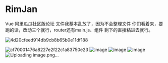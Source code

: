 # RimJan
Vue 阿里瓜瓜社区版论坛
文件我基本乱放了，因为不会整理文件
你们看着来，要跑的话，改动三个就行，router还有main.js、组件
剩下的直接粘进去就行。

![4d20cfeed914db9cb8b65b0e11df188](https://user-images.githubusercontent.com/87056705/206606277-17d8cf86-e7af-496d-b610-36427789b630.png)

![cf70001476a8227e2f22c1a83750e23](https://user-images.githubusercontent.com/87056705/206606387-b85bad4c-f88c-4a97-805e-2c1595e5342d.png)
![image](https://user-images.githubusercontent.com/87056705/206606431-0157f28c-64e1-441c-9da4-1dfb4dd67d79.png)
![image](https://user-images.githubusercontent.com/87056705/206606461-68ce2a56-903b-4d53-ab1c-bb556b9d9255.png)
![image](https://user-images.githubusercontent.com/87056705/206606504-f407ec54-4d4b-4369-8dd7-e0ad89a22bf4.png)
![Uploading image.png…]()
